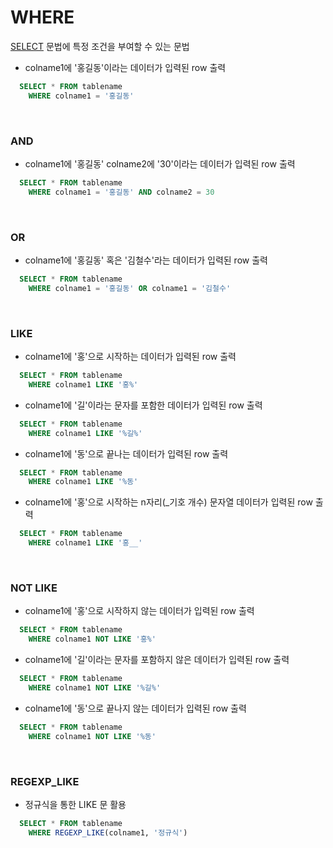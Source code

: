 # WHERE

[SELECT](sql/SELECT.md) 문법에 특정 조건을 부여할 수 있는 문법

- colname1에 '홍길동'이라는 데이터가 입력된 row 출력
```sql
  SELECT * FROM tablename
    WHERE colname1 = '홍길동'
```
<br/>

### AND
- colname1에 '홍길동' colname2에 '30'이라는 데이터가 입력된 row 출력

```sql
  SELECT * FROM tablename
    WHERE colname1 = '홍길동' AND colname2 = 30
```
<br/>

### OR
- colname1에 '홍길동' 혹은 '김철수'라는 데이터가 입력된 row 출력

```sql
  SELECT * FROM tablename
    WHERE colname1 = '홍길동' OR colname1 = '김철수'
```
<br/>

### LIKE
- colname1에 '홍'으로 시작하는 데이터가 입력된 row 출력

```sql
  SELECT * FROM tablename
    WHERE colname1 LIKE '홍%'
```

- colname1에 '길'이라는 문자를 포함한 데이터가 입력된 row 출력

```sql
  SELECT * FROM tablename
    WHERE colname1 LIKE '%길%'
```

- colname1에 '동'으로 끝나는 데이터가 입력된 row 출력

```sql
  SELECT * FROM tablename
    WHERE colname1 LIKE '%동'
```

- colname1에 '홍'으로 시작하는 n자리(_기호 개수) 문자열 데이터가 입력된 row 출력

```sql
  SELECT * FROM tablename
    WHERE colname1 LIKE '홍__'
```
<br/>

### NOT LIKE

- colname1에 '홍'으로 시작하지 않는 데이터가 입력된 row 출력

```sql
  SELECT * FROM tablename
    WHERE colname1 NOT LIKE '홍%'
```

- colname1에 '길'이라는 문자를 포함하지 않은 데이터가 입력된 row 출력

```sql
  SELECT * FROM tablename
    WHERE colname1 NOT LIKE '%길%'
```

- colname1에 '동'으로 끝나지 않는 데이터가 입력된 row 출력

```sql
  SELECT * FROM tablename
    WHERE colname1 NOT LIKE '%동'
```

<br/>

### REGEXP_LIKE

- 정규식을 통한 LIKE 문 활용

```sql
  SELECT * FROM tablename
    WHERE REGEXP_LIKE(colname1, '정규식')
```
